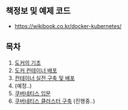 ## 책정보 및 예제 코드

- https://wikibook.co.kr/docker-kubernetes/

## 목차

1. [도커의 기초](./01-도커의-기초.md)
2. [도커 컨테이너 배포](./02-도커-컨테이너-배포.md)
3. [컨테이너 실전 구축 및 배포](./03-컨테이너-실전-구축-및-배포.md)
4. (예정..)
5. [쿠버네티스 입문](./05-쿠버네티스-입문.md)
6. [쿠버네티스 클러스터 구축](./06-쿠버네티스-클러스터-구축.md) (진행중..)
